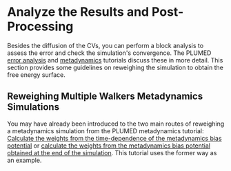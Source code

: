 # Analyze the Results and Post-Processing

Besides the diffusion of the CVs, you can perform a block analysis to assess the error and check the simulation's convergence. The PLUMED [error analysis](https://www.plumed-tutorials.org/lessons/21/002/data/NAVIGATION.html) and [metadynamics](https://www.plumed-tutorials.org/lessons/21/004/data/NAVIGATION.html) tutorials discuss these in more detail. This section provides some guidelines on reweighing the simulation to obtain the free energy surface.

## Reweighing Multiple Walkers Metadynamics Simulations

You may have already been introduced to the two main routes of reweighing a metadynamics simulation from the PLUMED metadynamics tutorial: [Calculate the weights from the time-dependence of the metadynamics bias potential](https://pubs.acs.org/doi/10.1021/jp504920s) or [calculate the weights from the metadynamics bias potential obtained at the end of the simulation](https://pubs.acs.org/doi/full/10.1021/ct3002464). This tutorial uses the former way as an example.

